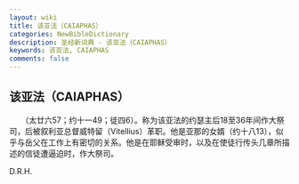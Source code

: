 ```yaml
---
layout: wiki
title: 该亚法（CAIAPHAS）
categories: NewBibleDictionary
description: 圣经新词典 - 该亚法（CAIAPHAS）
keywords: 该亚法, CAIAPHAS
comments: false
---
```


## 该亚法（CAIAPHAS）

　　（太廿六57；约十一49；徒四6）。称为该亚法的约瑟主后18至36年间作大祭司，后被叙利亚总督威特留（Vitellius）革职。他是亚那的女婿（约十八13），似乎与岳父在工作上有密切的关系。他是在耶稣受审时，以及在使徒行传头几章所描述的信徒遭逼迫时，作大祭司。

D.R.H.






